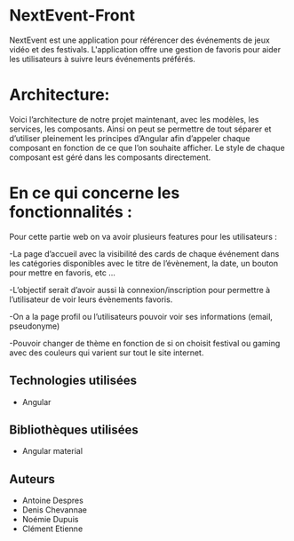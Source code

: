 # NextEvent-Front

NextEvent est une application pour référencer des événements de jeux vidéo et des festivals. L'application offre une gestion de favoris pour aider les utilisateurs à suivre leurs événements préférés.

# Architecture:

Voici l’architecture de notre projet maintenant, avec les modèles, les services, les composants.
Ainsi on peut se permettre de tout séparer et d’utiliser pleinement les principes d’Angular afin d’appeler chaque composant en fonction de ce que l’on souhaite afficher.
Le style de chaque composant est géré dans les composants directement.
 
# En ce qui concerne les fonctionnalités :
 
Pour cette partie web on va avoir plusieurs features pour les utilisateurs :

-La page d’accueil avec la visibilité des cards de chaque événement dans les catégories disponibles avec le titre de l’évènement, la date, un bouton pour mettre en favoris, etc …

-L’objectif serait d’avoir aussi là connexion/inscription pour permettre à l’utilisateur de voir leurs évènements favoris.

-On a la page profil ou l’utilisateurs pouvoir voir ses informations (email, pseudonyme)

-Pouvoir changer de thème en fonction de si on choisit festival ou gaming avec des couleurs qui varient sur tout le site internet.

## Technologies utilisées

- Angular

## Bibliothèques utilisées

- Angular material

## Auteurs

- Antoine Despres
- Denis Chevannae
- Noémie Dupuis
- Clément Etienne
